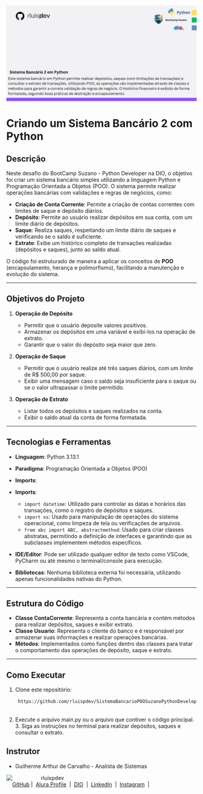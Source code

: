 ![Template rluipdev](rluispdev(5).png)

# Criando um Sistema Bancário 2 com Python

## Descrição

Neste desafio do BootCamp Suzano - Python Developer na DIO, o objetivo foi criar um sistema bancário simples utilizando a linguagem Python e Programação Orientada a Objetos (POO). O sistema permite realizar operações bancárias com validações e regras de negócios, como:

- **Criação de Conta Corrente**: Permite a criação de contas correntes com limites de saque e depósito diários.
- **Depósito**: Permite ao usuário realizar depósitos em sua conta, com um limite diário de depósitos.
- **Saque**: Realiza saques, respeitando um limite diário de saques e verificando se o saldo é suficiente.
- **Extrato**: Exibe um histórico completo de transações realizadas (depósitos e saques), junto ao saldo atual.

O código foi estruturado de maneira a aplicar os conceitos de **POO** (encapsulamento, herança e polimorfismo), facilitando a manutenção e evolução do sistema.

---

## Objetivos do Projeto

1. **Operação de Depósito**
   - Permitir que o usuário deposite valores positivos.
   - Armazenar os depósitos em uma variável e exibi-los na operação de extrato.
   - Garantir que o valor do depósito seja maior que zero.

2. **Operação de Saque**
   - Permitir que o usuário realize até três saques diários, com um limite de R$ 500,00 por saque.
   - Exibir uma mensagem caso o saldo seja insuficiente para o saque ou se o valor ultrapassar o limite permitido.

3. **Operação de Extrato**
   - Listar todos os depósitos e saques realizados na conta.
   - Exibir o saldo atual da conta de forma formatada.

---

## Tecnologias e Ferramentas

- **Linguagem**: Python 3.13.1
- **Paradigma**: Programação Orientada a Objetos (POO)
- **Imports**:
- **Imports**:
  - `import datetime`: Utilizado para controlar as datas e horários das transações, como o registro de depósitos e saques.
  - `import os`: Usado para manipulação de operações do sistema operacional, como limpeza de tela ou verificações de arquivos.
  - `from abc import ABC, abstractmethod`: Usado para criar classes abstratas, permitindo a definição de interfaces e garantindo que as subclasses implementem métodos específicos.
  
- **IDE/Editor**: Pode ser utilizado qualquer editor de texto como VSCode, PyCharm ou até mesmo o terminal/console para execução.
- **Bibliotecas**: Nenhuma biblioteca externa foi necessária, utilizando apenas funcionalidades nativas do Python.

---

## Estrutura do Código

- **Classe ContaCorrente**: Representa a conta bancária e contém métodos para realizar depósitos, saques e exibir extrato.
- **Classe Usuario**: Representa o cliente do banco e é responsável por armazenar suas informações e realizar operações bancárias.
- **Métodos**: Implementados como funções dentro das classes para tratar o comportamento das operações de depósito, saque e extrato.

---

## Como Executar

1. Clone este repositório:
   ```bash
    https://github.com/rluispdev/SistemaBancarioPOOSuzanoPythonDeveloperDIO



  2.	Execute o arquivo main.py ou o arquivo que contiver o código principal.
	3.	Siga as instruções no terminal para realizar depósitos, saques e consultar o extrato.


## Instrutor

- Guilherme Arthur de Carvalho - Analista de Sistemas


<p>
    <img 
      align=left 
      margin=10 
      width=80 
      src="https://avatars.githubusercontent.com/u/128305083?s=96&v=4"
    />
    <p>&nbsp&nbsp&nbsprluispdev<br>
    &nbsp&nbsp&nbsp
    <a href="https://github.com/rluispdev">
    GitHub</a>&nbsp;|&nbsp;
     <a href="https://cursos.alura.com.br/user/rluisp"> Alura Profile</a>
&nbsp;|&nbsp;
       <a href="https://www.dio.me/users/rluispdev">DIO</a>
&nbsp;|&nbsp;      
    <a href="https://www.linkedin.com/in/rafael-luis-gonzaga-b11634186/">LinkedIn</a>
&nbsp;|&nbsp;
    <a href="https://www.instagram.com/rluispdevs?igsh=cnoxenpmaHY1amE0&utm_source=qr">
    Instagram</a>
&nbsp;|&nbsp;</p>
</p>
<br/><br/>
<p>
 

